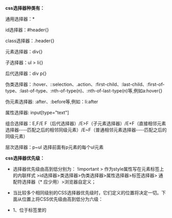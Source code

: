 **css选择器种类有：**

通用选择器：*

id选择器：#header{}

class选择器：.header{}

元素选择器：div{}

子选择器：ul > li{}

后代选择器：div p{}

伪类选择器：:hover、::selection、.action、:first-child、:last-child、:first-of-type、:last-of-type、:nth-of-type(n)、:nth-of-last-type(n)等,例如a:hover{}

伪元素选择器:  :after、:before等,例如：li:after

属性选择器: input[type="text"]

组合选择器：E,F/E F（后代选择器）/E>F（子元素选择器）/E+F（直接相邻元素选择器----匹配之后的相邻同级元素）/E~F（普通相邻元素选择器----匹配之后的同级元素）

层次选择器：p~ul    选择前面有p元素的每个ul元素

**css选择器优先级：**

- 选择器优先级由高到低分别为：
  !important > 作为style属性写在元素标签上的内联样式 >id选择器>类选择器>伪类选择器>属性选择器>标签选择器> 通配符选择器（* 应少用）>浏览器自定义；

- 当比较多个相同级别的CSS选择器优先级时，它们定义的位置将决定一切。下面从位置上将CSS优先级由高到低分为六级：
- 1、位于<head/>标签里的<style/>中所定义的CSS拥有最高级的优先权。
- 2、第二级的优先属性由位于 <style/>标签中的 @import 引入样式表所定义。
- 3、第三级的优先属性由<link/>标签所引入的样式表定义。
- 4、第四级的优先属性由<link/>标签所引入的样式表内的 @import 导入样式表定义。
- 5、第五级优先的样式有用户设定。
- 6、最低级的优先权由浏览器默认。

**使用场景：**

- class使用场景：需要某些特定样式的标签则放在同一个class中，需要此样式的标签可再添加此类。（class不可被javascript中的GetElementByID函数所调用）
- id使用场景：1、根据提供的唯一id号快速获取标签对象，如：document.getElementById(id) ；2、用于充当label标签for属性的值：示例：<label for='userid'>用户名：</label>，表示单击此label标签时，id为userid的标签获得焦点

**CSS哪些属性可以继承？** 
css继承特性主要是指文本方面的继承(比如字体、颜色、字体大小等)，盒模型相关的属性基本没有继承特性。 

不可继承的： 
display、margin、border、padding、background、height、min-height、max-height、width、min-width、max-width、overflow、position、top、bottom、left、right、z-index、float、clear、 table-layout、vertical-align、page-break-after、page-bread-before和unicode-bidi。 

所有元素可继承的： 
visibility和cursor 

终极块级元素可继承的： 
text-indent和text-align 

内联元素可继承的： 
letter-spacing、word-spacing、white-space、line-height、color、font、font-family、font-size、font-style、font-variant、font-weight、text-decoration、text-transform、direction 

列表元素可继承的： 
list-style、list-style-type、list-style-position、list-style-image

### 常用at规则及使用示例：

- [@charset](http://zervanto.farbox.com/post/css3mo-fa-mu-lu/csszhong-de-atgui-ze#toc_1)
- [@import](http://zervanto.farbox.com/post/css3mo-fa-mu-lu/csszhong-de-atgui-ze#toc_2)
- [@namespace](http://zervanto.farbox.com/post/css3mo-fa-mu-lu/csszhong-de-atgui-ze#toc_3)
- [@document](http://zervanto.farbox.com/post/css3mo-fa-mu-lu/csszhong-de-atgui-ze#toc_4)
- [@font-face](http://zervanto.farbox.com/post/css3mo-fa-mu-lu/csszhong-de-atgui-ze#toc_5)
- [@keyframes](http://zervanto.farbox.com/post/css3mo-fa-mu-lu/csszhong-de-atgui-ze#toc_6)
- [@media](http://zervanto.farbox.com/post/css3mo-fa-mu-lu/csszhong-de-atgui-ze#toc_7)
- [@page](http://zervanto.farbox.com/post/css3mo-fa-mu-lu/csszhong-de-atgui-ze#toc_8)
- [@supports](http://zervanto.farbox.com/post/css3mo-fa-mu-lu/csszhong-de-atgui-ze#toc_9)

```
/*定义字符集*/
@charset "utf-8"    
/*导入css文件*/ 
@import "base.css"
/*自定义字体*/
@font-face {}
/*声明CSS3 animation动画关键帧*/
@keyframes fadeIn {}
/*媒体查询*/
@media{}复制代码
```

[原文](<https://juejin.im/post/5d8336d2f265da03df5f4a06#heading-6>)

